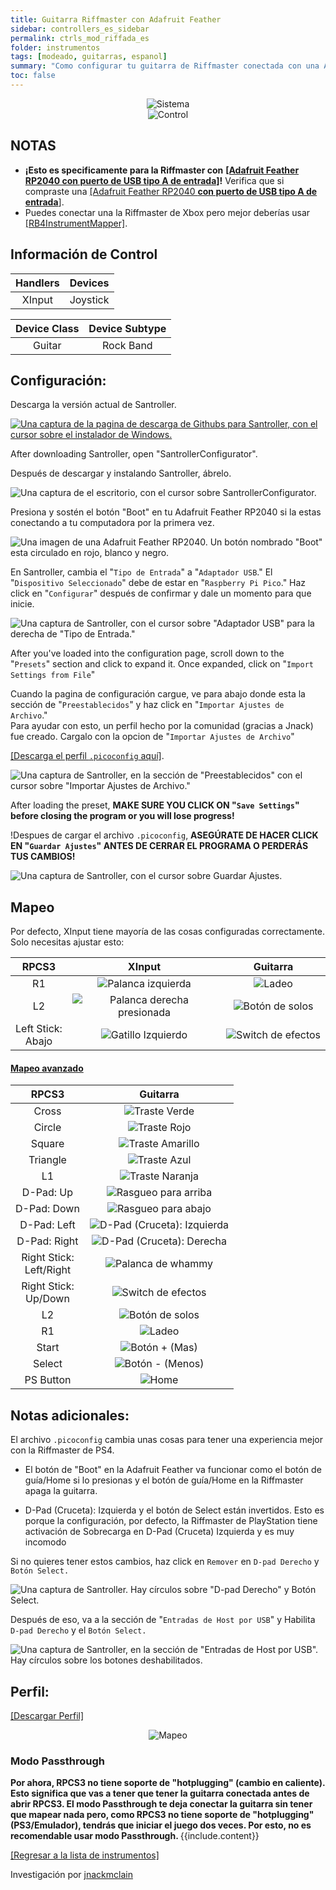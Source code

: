 ```yaml
---
title: Guitarra Riffmaster con Adafruit Feather
sidebar: controllers_es_sidebar
permalink: ctrls_mod_riffada_es
folder: instrumentos
tags: [modeado, guitarras, espanol]
summary: "Como configurar tu guitarra de Riffmaster conectada con una Adafruit Feather en RPCS3."
toc: false
---
```


<div align="center"> <img src="https://rb3pc.milohax.org/images/instruments/plat/santroller.png" alt="Sistema" title="Sistema"></div>

<div align="center"> <img src="https://rb3pc.milohax.org/images/instruments/cont/riffmastercontroller.png" alt="Control" title="Control"></div>

## NOTAS

* **¡Esto es specificamente para la Riffmaster con** [**[Adafruit Feather RP2040 con puerto de USB tipo A de entrada]**](https://www.adafruit.com/product/5723)**!** Verifica que si compraste una [[Adafruit Feather RP2040 **con puerto de USB tipo A de entrada**]](https://www.adafruit.com/product/5723).
* Puedes conectar una la Riffmaster de Xbox pero mejor deberías usar [[RB4InstrumentMapper]](https://rb3pc.milohax.org/ctrls_rb4gtr_xbox_es).

## Información de Control

| Handlers | Devices |
|:--------:|:-------:|
| XInput | Joystick |

| Device Class | Device Subtype |
|:------------:|:--------------:|
| Guitar | Rock Band |

## Configuración:

Descarga la versión actual de Santroller.

[![Una captura de la pagina de descarga de Githubs para Santroller, con el cursor sobre el instalador de Windows.](https://rb3pc.milohax.org/images/instruments/xtra/feather/dlsan.png)](https://github.com/Santroller/Santroller/releases "SantrollerConfigurator")

After downloading Santroller, open "SantrollerConfigurator".

Después de descargar y instalando Santroller, ábrelo.

![Una captura de el escritorio, con el cursor sobre SantrollerConfigurator.](https://rb3pc.milohax.org/images/instruments/xtra/feather/opensan.png "SantrollerConfigurator")

Presiona y sostén el botón "Boot" en tu Adafruit Feather RP2040 si la estas conectando a tu computadora por la primera vez.

![Una imagen de una Adafruit Feather RP2040. Un botón nombrado "Boot" esta circulado en rojo, blanco y negro.](https://rb3pc.milohax.org/images/instruments/xtra/feather/bootada.jpg "Adafruit Feather RP2040 con puerto de USB tipo A de entrada")

En Santroller, cambia el "`Tipo de Entrada`" a "`Adaptador USB`." El "`Dispositivo Seleccionado`" debe de estar en "`Raspberry Pi Pico`." Haz click en "`Configurar`" después de confirmar y dale un momento para que inicie.

![Una captura de Santroller, con el cursor sobre "Adaptador USB" para la derecha de "Tipo de Entrada."](https://rb3pc.milohax.org/images/instruments/xtra/feather/sanusbes.png "SantrollerConfigurator")

After you've loaded into the configuration page, scroll down to the "`Presets`" section and click to expand it. Once expanded, click on "`Import Settings from File`"

Cuando la pagina de configuración cargue, ve para abajo donde esta la sección de "`Preestablecidos`" y haz click en "`Importar Ajustes de Archivo`."  
Para ayudar con esto, un perfil hecho por la comunidad (gracias a Jnack) fue creado. Cargalo con la opcion de "`Importar Ajustes de Archivo`"  

[[Descarga el perfil `.picoconfig` aquí]](https://rb3pc.milohax.org/downloads/instrument-repo/RiffmasterFeather.picoconfig).

![Una captura de Santroller, en la sección de "Preestablecidos" con el cursor sobre "Importar Ajustes de Archivo."](https://rb3pc.milohax.org/images/instruments/xtra/feather/sanpreloades.png "Preestablecidos")

After loading the preset, **MAKE SURE YOU CLICK ON "`Save Settings`" before closing the program or you will lose progress!**

!Despues de cargar el archivo `.picoconfig`, **ASEGÚRATE DE HACER CLICK EN "`Guardar Ajustes`" ANTES DE CERRAR EL PROGRAMA O PERDERÁS TUS CAMBIOS!**

![Una captura de Santroller, con el cursor sobre Guardar Ajustes.](https://rb3pc.milohax.org/images/instruments/xtra/feather/sansavees.png "Santroller")

## Mapeo

Por defecto, XInput tiene mayoría de las cosas configuradas correctamente. Solo necesitas ajustar esto:

| **RPCS3** | **XInput** | **Guitarra** |
|:--------:|:-----------:|:-----------:|
| R1 | ![Palanca izquierda](https://rb3pc.milohax.org/images/btns/ctrls/360/rs.png "Palanca izquierda") | ![Ladeo](https://rb3pc.milohax.org/images/btns/gtrs/ts.gif "Ladeo") | 
| L2 | ![Palanca derecha presionada](https://rb3pc.milohax.org/images/btns/ctrls/360/rsc.png "Palanca derecha presionada") | ![Botón de solos](https://rb3pc.milohax.org/images/btns/gtrs/solo.png "Botón de solos") | 
| Left Stick: <br> Abajo | ![Gatillo Izquierdo](https://rb3pc.milohax.org/images/btns/ctrls/360/lt.png "Gatillo Izquierdo") | ![Switch de efectos](https://rb3pc.milohax.org/images/btns/gtrs/fx.png "Switch de efectos") |

<div class="panel-group" id="accordion">
                    <div class="panel panel-default">
                        <div class="panel-heading">
                            <h4 class="panel-title">
                                <a class="noCrossRef accordion-toggle" data-toggle="collapse" data-parent="#accordion" href="#mapeo-avanzado">Mapeo avanzado</a>
                            </h4>
                        </div>
                        <div id="mapeo-avanzado" class="panel-collapse collapse noCrossRef">
                            <div class="panel-body">

<table>
<thead>
<tr>
<th align="center"><strong>RPCS3</strong></th>
<th align="center"><strong>Guitarra</strong></th>
</tr>
</thead>
<tbody>
<tr>
<td align="center">Cross</td>
<td align="center"><img src="https://rb3pc.milohax.org/images/btns/gtrs/gf.png" alt="Traste Verde" title="Traste Verde"></td>
</tr>
<tr>
<td align="center">Circle</td>
<td align="center"><img src="https://rb3pc.milohax.org/images/btns/gtrs/rf.png" alt="Traste Rojo" title="Traste Rojo"></td>
</tr>
<tr>
<td align="center">Square</td>
<td align="center"><img src="https://rb3pc.milohax.org/images/btns/gtrs/yf.png" alt="Traste Amarillo" title="Traste Amarillo"></td>
</tr>
<tr>
<td align="center">Triangle</td>
<td align="center"><img src="https://rb3pc.milohax.org/images/btns/gtrs/bf.png" alt="Traste Azul" title="Traste Azul"></td>
</tr>
<tr>
<td align="center">L1</td>
<td align="center"><img src="https://rb3pc.milohax.org/images/btns/gtrs/of.png" alt="Traste Naranja" title="Traste Naranja"></td>
</tr>
<tr>
<td align="center">D-Pad: Up</td>
<td align="center"><img src="https://rb3pc.milohax.org/images/btns/gtrs/sbu.png" alt="Rasgueo para arriba" title="Rasgueo para arriba"></td>
</tr>
<tr>
<td align="center">D-Pad: Down</td>
<td align="center"><img src="https://rb3pc.milohax.org/images/btns/gtrs/sbd.png" alt="Rasgueo para abajo" title="Rasgueo para abajo"></td>
</tr>
<tr>
<td align="center">D-Pad: Left</td>
<td align="center"><img src="https://rb3pc.milohax.org/images/btns/gtrs/dpl.png" alt="D-Pad (Cruceta): Izquierda" title="D-Pad (Cruceta): Izquierda"></td>
</tr>
<tr>
<td align="center">D-Pad: Right</td>
<td align="center"><img src="https://rb3pc.milohax.org/images/btns/gtrs/dpr.png" alt="D-Pad (Cruceta): Derecha" title="D-Pad (Cruceta): Derecha"></td>
</tr>
<tr>
<td align="center">Right Stick: <br> Left/Right</td>
<td align="center"><img src="https://rb3pc.milohax.org/images/btns/gtrs/wb.png" alt="Palanca de whammy" title="Palanca de whammy"></td>
</tr>
<tr>
<td align="center">Right Stick: <br> Up/Down</td>
<td align="center"><img src="https://rb3pc.milohax.org/images/btns/gtrs/fx.png" alt="Switch de efectos" title="Switch de efectos"></td>
</tr>
<tr>
<td align="center">L2</td>
<td align="center"><img src="https://rb3pc.milohax.org/images/btns/gtrs/solo.png" alt="Botón de solos" title="Botón de solos"></td>
</tr>
<tr>
<td align="center">R1</td>
<td align="center"><img src="https://rb3pc.milohax.org/images/btns/gtrs/ts.gif" alt="Ladeo" title="Ladeo"></td>
</tr>
<tr>
<td align="center">Start</td>
<td align="center"><img src="https://rb3pc.milohax.org/images/btns/ctrls/360/start.png" alt="Botón + (Mas)" title="Start"></td>
</tr>
<tr>
<td align="center">Select</td>
<td align="center"><img src="https://rb3pc.milohax.org/images/btns/ctrls/360/back.png" alt="Botón - (Menos)" title="Back"></td>
</tr>
<tr>
<td align="center">PS Button</td>
<td align="center"><img src="https://rb3pc.milohax.org/images/btns/ctrls/360/home.png" alt="Home" title="Home"></td>
</tr>
</tbody>
</table>
                            </div>
                        </div>
                    </div>
                    <!-- /.panel -->
</div>
<!-- /.panel-group -->

## Notas adicionales:

El archivo `.picoconfig` cambia unas cosas para tener una experiencia mejor con la Riffmaster de PS4.  

- El botón de "Boot" en la Adafruit Feather va funcionar como el botón de guía/Home si lo presionas y el botón de guía/Home en la Riffmaster apaga la guitarra.

- D-Pad (Cruceta): Izquierda y el botón de Select están invertidos. Esto es porque la configuración, por defecto, la Riffmaster de PlayStation tiene activación de Sobrecarga en D-Pad (Cruceta) Izquierda y es muy incomodo

Si no quieres tener estos cambios, haz click en `Remover` en `D-pad Derecho` y `Botón Select.`

![Una captura de Santroller. Hay círculos sobre "D-pad Derecho" y Botón Select.](https://rb3pc.milohax.org/images/instruments/xtra/feather/sanremes.png "SantrollerConfigurator")

Después de eso, va a la sección de "`Entradas de Host por USB`" y Habilita `D-pad Derecho` y el `Botón Select.`

![Una captura de Santroller, en la sección de "Entradas de Host por USB". Hay círculos sobre los botones deshabilitados.](https://rb3pc.milohax.org/images/instruments/xtra/feather/sanhostines.png "Entradas de Host por USB")

## Perfil:

[[Descargar Perfil]](https://github.com/hmxmilohax/rb3-pc/raw/refs/heads/main/downloads/instrument-repo/Feather%20Riffmaster.7z)

<div align="center"> <img src="https://rb3pc.milohax.org/images/instruments/maps/360rbgtrsmapping.png" alt="Mapeo" title="Mapeo"></div>

### Modo Passthrough

<div markdown="span" class="alert alert-info" role="alert"><i class="fa fa-info-circle"></i> <b>Por ahora, RPCS3 no tiene soporte de "hotplugging" (cambio en caliente). Esto significa que vas a tener que tener la guitarra conectada antes de abrir RPCS3. El modo Passthrough te deja conectar la guitarra sin tener que mapear nada pero, como RPCS3 no tiene soporte de "hotplugging" (PS3/Emulador), tendrás que iniciar el juego dos veces. Por esto, no es recomendable usar modo Passthrough. </b> {{include.content}}</div>

[[Regresar a la lista de instrumentos]](https://rb3pc.milohax.org/ctrls_es#lista-de-instrumentos)

Investigación por [jnackmclain](https://github.com/jnackmclain)
